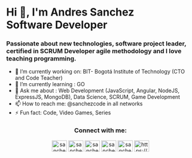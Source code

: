 
<h1>Hi 👋, I'm Andres Sanchez <br> Software Developer </h1>
<h3>Passionate about new technologies, software project leader, certified in SCRUM Developer agile methodology and I love teaching programming.</h3>

- 🔭 I’m currently working on: BIT- Bogotá Institute of Technology (CTO and Code Teacher)
- 🌱 I’m currently learning : GO
- 💬 Ask me about : Web Development (JavaScript, Angular, NodeJS, ExpressJS, MongoDB), Data Science, SCRUM, Game Development
- 📫 How to reach me: @sanchezcode in all networks
- ⚡ Fun fact: Code, Video Games, Series


<h3 align="center">Connect with me:</h3>
<p align="center">
<a href="https://twitter.com/sanchezcode" target="_blank"><img align="center" src="https://raw.githubusercontent.com/rahuldkjain/github-profile-readme-generator/master/src/images/icons/Social/twitter.svg" alt="sanchezcode" height="30" width="40" /></a>
<a href="https://linkedin.com/in/sanchezcode" target="_blank"><img align="center" src="https://raw.githubusercontent.com/rahuldkjain/github-profile-readme-generator/master/src/images/icons/Social/linked-in-alt.svg" alt="sanchezcode" height="30" width="40" /></a>
<a href="https://stackoverflow.com/users/16064869/sanchezcode" target="_blank"><img align="center" src="https://raw.githubusercontent.com/rahuldkjain/github-profile-readme-generator/master/src/images/icons/Social/stack-overflow.svg" alt="sanchezcode" height="30" width="40" /></a>
<a href="https://instagram.com/sanchezcode" target="_blank"><img align="center" src="https://raw.githubusercontent.com/rahuldkjain/github-profile-readme-generator/master/src/images/icons/Social/instagram.svg" alt="sanchezcode" height="30" width="40" /></a>
<a href="https://www.youtube.com/channel/UCD4ifJ_h3dGDW52fbDdKSBg" target="_blank"><img align="center" src="https://raw.githubusercontent.com/rahuldkjain/github-profile-readme-generator/master/src/images/icons/Social/youtube.svg" alt="sanchezcode" height="30" width="40" /></a>
<a href="https://discord.gg/xdP96d5BeU" target="_blank"><img align="center" src="https://raw.githubusercontent.com/rahuldkjain/github-profile-readme-generator/master/src/images/icons/Social/discord.svg" alt="https://discord.gg/fSW3QjqmWt" height="30" width="40" /></a>
</p>
